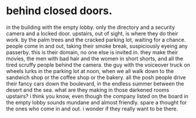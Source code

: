 # behind closed doors.

 in the building with the empty lobby. only the directory and a security camera and a locked door. upstairs, out of sight, is where they do their work. by the palm trees and the cracked parking lot, waiting for a chance. people come in and out, taking their smoke break, suspiciously eyeing any passerby. this is their domain, no one else is invited in. they make their movies, the men with bad hair and the women in short shorts, and all the tired scruffy people behind the camera. the guy with the voiceover truck on wheels lurks in the parking lot at noon, when we all walk down to the sandwich shop or the coffee shop or the bakery. all the posh people drive their fancy cars down the boulevard, in the endless summer between the desert and the sea. what are they making in those darkened rooms upstairs? i think you know, even though the company listed on the board in the empty lobby sounds mundane and almost friendly. spare a thought for the ones who come in and out. i wonder if they really want to be there.